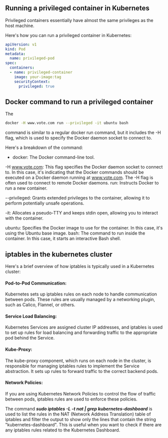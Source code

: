 ## Running a privileged container in Kubernetes

Privileged containers essentially have almost the same privileges as the host machine.

Here's how you can run a privileged container in Kubernetes:

```yaml
apiVersion: v1
kind: Pod
metadata:
  name: privileged-pod
spec:
  containers:
  - name: privileged-container
    image: your-image:tag
    securityContext:
      privileged: true
```

## Docker command to run a privileged container

The 
```bash
docker -H www.vote.com run --privileged -it ubuntu bash 
```
command is similar to a regular docker run command, but it includes the -H flag, which is used to specify the Docker daemon socket to connect to.

Here's a breakdown of the command:

- docker: The Docker command-line tool.

-H www.vote.com: This flag specifies the Docker daemon socket to connect to. In this case, it's indicating that the Docker commands should be executed on a Docker daemon running at www.vote.com. The -H flag is often used to connect to remote Docker daemons.
run: Instructs Docker to run a new container.

--privileged: Grants extended privileges to the container, allowing it to perform potentially unsafe operations.

-it: Allocates a pseudo-TTY and keeps stdin open, allowing you to interact with the container.

ubuntu: Specifies the Docker image to use for the container. In this case, it's using the Ubuntu base image.
bash: The command to run inside the container. In this case, it starts an interactive Bash shell.

## iptables  in the kubernetes cluster 

Here's a brief overview of how iptables is typically used in a Kubernetes cluster:

#### Pod-to-Pod Communication:
Kubernetes sets up iptables rules on each node to handle communication between pods. These rules are usually managed by a networking plugin, such as Calico, Flannel, or others.

#### Service Load Balancing:
Kubernetes Services are assigned cluster IP addresses, and iptables is used to set up rules for load balancing and forwarding traffic to the appropriate pod behind the Service.

#### Kube-Proxy:
The kube-proxy component, which runs on each node in the cluster, is responsible for managing iptables rules to implement the Service abstraction. It sets up rules to forward traffic to the correct backend pods.

#### Network Policies:
If you are using Kubernetes Network Policies to control the flow of traffic between pods, iptables rules are used to enforce these policies.

The command ***sudo iptables -L -t nat | grep kubernetes-dashboard*** 
is used to list the rules in the NAT (Network Address Translation) table of iptables and filter the output to show only the lines that contain the string "kubernetes-dashboard". This is useful when you want to check if there are any iptables rules related to the Kubernetes Dashboard.
